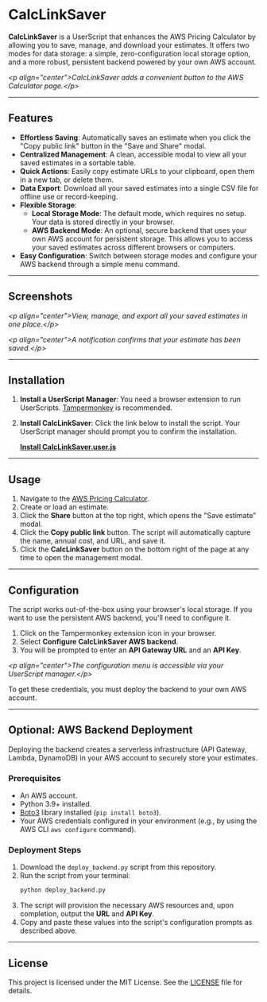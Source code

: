 # CalcLinkSaver

**CalcLinkSaver** is a UserScript that enhances the AWS Pricing Calculator by allowing you to save, manage, and download your estimates. It offers two modes for data storage: a simple, zero-configuration local storage option, and a more robust, persistent backend powered by your own AWS account.

*\<p align="center"\>CalcLinkSaver adds a convenient button to the AWS Calculator page.\</p\>*

-----

## Features

  * **Effortless Saving**: Automatically saves an estimate when you click the "Copy public link" button in the "Save and Share" modal.
  * **Centralized Management**: A clean, accessible modal to view all your saved estimates in a sortable table.
  * **Quick Actions**: Easily copy estimate URLs to your clipboard, open them in a new tab, or delete them.
  * **Data Export**: Download all your saved estimates into a single CSV file for offline use or record-keeping.
  * **Flexible Storage**:
      * **Local Storage Mode**: The default mode, which requires no setup. Your data is stored directly in your browser.
      * **AWS Backend Mode**: An optional, secure backend that uses your own AWS account for persistent storage. This allows you to access your saved estimates across different browsers or computers.
  * **Easy Configuration**: Switch between storage modes and configure your AWS backend through a simple menu command.

-----

## Screenshots

*\<p align="center"\>View, manage, and export all your saved estimates in one place.\</p\>*

*\<p align="center"\>A notification confirms that your estimate has been saved.\</p\>*

-----

## Installation

1.  **Install a UserScript Manager**: You need a browser extension to run UserScripts. [Tampermonkey](https://www.tampermonkey.net/) is recommended.

2.  **Install CalcLinkSaver**: Click the link below to install the script. Your UserScript manager should prompt you to confirm the installation.

    **[Install CalcLinkSaver.user.js](https://github.com/ryanlindstedt/calclinksaver/raw/refs/heads/main/CalcLinkSaver.user.js)**

-----

## Usage

1.  Navigate to the [AWS Pricing Calculator](https://calculator.aws/).
2.  Create or load an estimate.
3.  Click the **Share** button at the top right, which opens the "Save estimate" modal.
4.  Click the **Copy public link** button. The script will automatically capture the name, annual cost, and URL, and save it.
5.  Click the **CalcLinkSaver** button on the bottom right of the page at any time to open the management modal.

-----

## Configuration

The script works out-of-the-box using your browser's local storage. If you want to use the persistent AWS backend, you'll need to configure it.

1.  Click on the Tampermonkey extension icon in your browser.
2.  Select **Configure CalcLinkSaver AWS backend**.
3.  You will be prompted to enter an **API Gateway URL** and an **API Key**.

*\<p align="center"\>The configuration menu is accessible via your UserScript manager.\</p\>*

To get these credentials, you must deploy the backend to your own AWS account.

-----

## Optional: AWS Backend Deployment

Deploying the backend creates a serverless infrastructure (API Gateway, Lambda, DynamoDB) in your AWS account to securely store your estimates.

### Prerequisites

  * An AWS account.
  * Python 3.9+ installed.
  * [Boto3](https://boto3.amazonaws.com/v1/documentation/api/latest/guide/quickstart.html) library installed (`pip install boto3`).
  * Your AWS credentials configured in your environment (e.g., by using the AWS CLI `aws configure` command).

### Deployment Steps

1.  Download the `deploy_backend.py` script from this repository.
2.  Run the script from your terminal:
    ```bash
    python deploy_backend.py
    ```
3.  The script will provision the necessary AWS resources and, upon completion, output the **URL** and **API Key**.
4.  Copy and paste these values into the script's configuration prompts as described above.

-----

## License

This project is licensed under the MIT License. See the [LICENSE](https://www.google.com/search?q=LICENSE) file for details.
